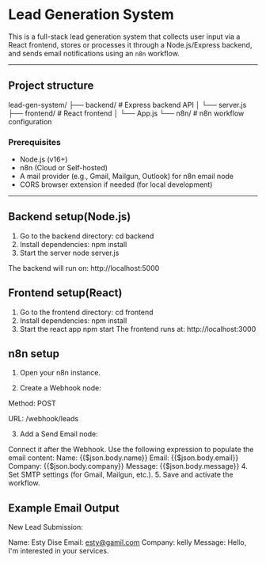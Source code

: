 # Lead Generation System
This is a full-stack lead generation system that collects user input via a React frontend, stores or processes it through a Node.js/Express backend, and sends email notifications using an `n8n` workflow.

---
## Project structure
lead-gen-system/
├── backend/ # Express backend API
│ └── server.js
├── frontend/ # React frontend
│ └── App.js
└── n8n/ # n8n workflow configuration
### Prerequisites

- Node.js (v16+)
- n8n (Cloud or Self-hosted)
- A mail provider (e.g., Gmail, Mailgun, Outlook) for n8n email node
- CORS browser extension if needed (for local development)

---
## Backend setup(Node.js)
1. Go to the backend directory:
cd backend
2. Install dependencies:
npm install
3. Start the server
node server.js

The backend will run on: http://localhost:5000
## Frontend setup(React)
1. Go to the frontend directory:
cd frontend
2. Install dependencies:
npm install
3. Start the react app
npm start
The frontend runs at: http://localhost:3000

## n8n setup
1. Open your n8n instance.

2. Create a Webhook node:

 Method: POST

 URL: /webhook/leads

3. Add a Send Email node:

 Connect it after the Webhook.
 Use the following expression to populate the email content:
   Name: {{$json.body.name}}
   Email: {{$json.body.email}}
   Company: {{$json.body.company}}
   Message: {{$json.body.message}}
4. Set SMTP settings (for Gmail, Mailgun, etc.).
5. Save and activate the workflow.

## Example Email Output
New Lead Submission:

Name: Esty Dise
Email: esty@gamil.com
Company: kelly
Message: Hello, I'm interested in your services.
